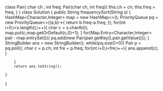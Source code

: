 class Pair{
    char ch ;
    int freq;
    Pair(char ch, int freq){
        this.ch = ch;
        this.freq = freq;
    }
}
class Solution {
    public String frequencySort(String s) {
        HashMap<Character,Integer> map = new HashMap<>();
        PriorityQueue<Pair> pq = new PriorityQueue<>((a,b)->{
            return b.freq-a.freq;
        });
        for(int i=0;i<s.length();i++){
            char c = s.charAt(i);
            map.put(c,map.getOrDefault(c,0)+1);
        }
        for(Map.Entry<Character,Integer> pair : map.entrySet()){
            pq.add(new Pair(pair.getKey(),pair.getValue()));
        }
        StringBuilder ans = new StringBuilder();
        while(pq.size()>0){
            Pair p = pq.poll();
            char c = p.ch;
            int fre = p.freq;
            for(int i=0;i<fre;i++){
                ans.append(c);
            }
            
        }
        return ans.toString();

    }
}